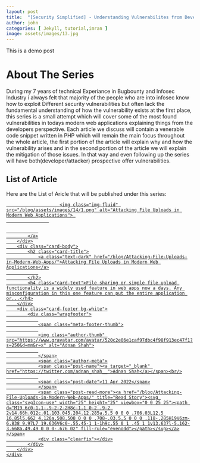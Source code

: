 ```yaml
---
layout: post
title:  "[Security Simplified] - Understanding Vulnerabilites from Developers Perespective"
author: john
categories: [ Jekyll, tutorial,imran ]
image: assets/images/13.jpg
---
```




This is a demo post


# About The Series

During my 7 years of technical Experiance in Bugbounty and Infosec Industry i always felt that majority of the people who are into infosec know how to exploit Different security vulnerabilities but often lack the fundamental understanding of how the vulnerability exists at the first place, this series is a small attempt which will cover some of the most found vulnerabilities in todays modern web applications explaining things from the developers perspective. Each article we discuss will contain a venerable code snippet written in PHP which will remain the main focus throughout the whole article, the first portion of the article will explain why and how the vulnerability arises and in the second portion of the article we will explain the mitigation of those issues. In that way and even following up the series will have both(developer/attacker) prospective offer vulnerabilities.



## List of Article

Here are the List of Aricle that will be published under this series:



<div class="col-lg-4 col-md-6 mb-30px card-group">
    <div class="card h-100">
        <div class="maxthumb">
            <a href="/blog/Attacking-File-Uploads-in-Modern-Web-Apps/">
                

                    
                        <img class="img-fluid" src="/blog/assets/images/14/1.png" alt="Attacking File Uploads in Modern Web Applications"> 
                    

                
            </a>
        </div>
        <div class="card-body">
            <h2 class="card-title">
                <a class="text-dark" href="/blog/Attacking-File-Uploads-in-Modern-Web-Apps/">Attacking File Uploads in Modern Web Applications</a>
                
            </h2>
            <h4 class="card-text">File sharing or simple file upload functionality is a widely used feature in web apps now a days. Any misconfiguration in this one feature can put the entire application or...</h4>
        </div>
        <div class="card-footer bg-white">
            <div class="wrapfooter">
                
                <span class="meta-footer-thumb">
                
                <img class="author-thumb" src="https://www.gravatar.com/avatar/520c2e06e1caf97dbc4f98f913ec47f1?s=250&d=mm&r=x" alt="Adnan Shah">
                
                </span>
                <span class="author-meta">
                <span class="post-name"><a target="_blank" href="https://twitter.com/adnan_shah__">Adnan Shah</a></span><br/>
                
                <span class="post-date">11 Apr 2022</span>
                </span>
                <span class="post-read-more"><a href="/blog/Attacking-File-Uploads-in-Modern-Web-Apps/" title="Read Story"><svg class="svgIcon-use" width="25" height="25" viewbox="0 0 25 25"><path d="M19 6c0-1.1-.9-2-2-2H8c-1.1 0-2 .9-2 2v14.66h.012c.01.103.045.204.12.285a.5.5 0 0 0 .706.03L12.5 16.85l5.662 4.126a.508.508 0 0 0 .708-.03.5.5 0 0 0 .118-.285H19V6zm-6.838 9.97L7 19.636V6c0-.55.45-1 1-1h9c.55 0 1 .45 1 1v13.637l-5.162-3.668a.49.49 0 0 0-.676 0z" fill-rule="evenodd"></path></svg></a></span>
                <div class="clearfix"></div>
            </div>
        </div>
    </div>
</div>
